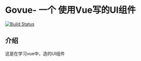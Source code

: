 # Govue- 一个 使用Vue写的UI组件
[![Build Status](https://travis-ci.org/mywebc/vueComponents.svg?branch=master)](https://travis-ci.org/mywebc/vueComponents)
## 介绍
这是在学习vue中，造的UI组件
